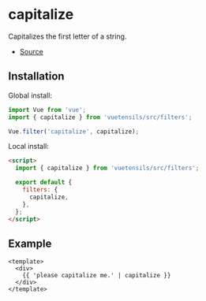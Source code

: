 # capitalize

Capitalizes the first letter of a string.

- [Source](https://github.com/Stegosource/vuetensils/blob/master/src/filters/index.js)

## Installation

Global install:

```js
import Vue from 'vue';
import { capitalize } from 'vuetensils/src/filters';

Vue.filter('capitalize', capitalize);
```

Local install:

```html
<script>
  import { capitalize } from 'vuetensils/src/filters';

  export default {
    filters: {
      capitalize,
    },
  };
</script>
```

## Example

```vue live
<template>
  <div>
    {{ 'please capitalize me.' | capitalize }}
  </div>
</template>
```
